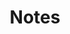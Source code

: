 ---
layout: list
title: Notes
slug: notes
menu: true
order: 1
description: >
  My notes of maths, programming, books and so on.
accent_color: '#268bd2'
accent_image:
  background: '#202020'
  overlay:    false
---